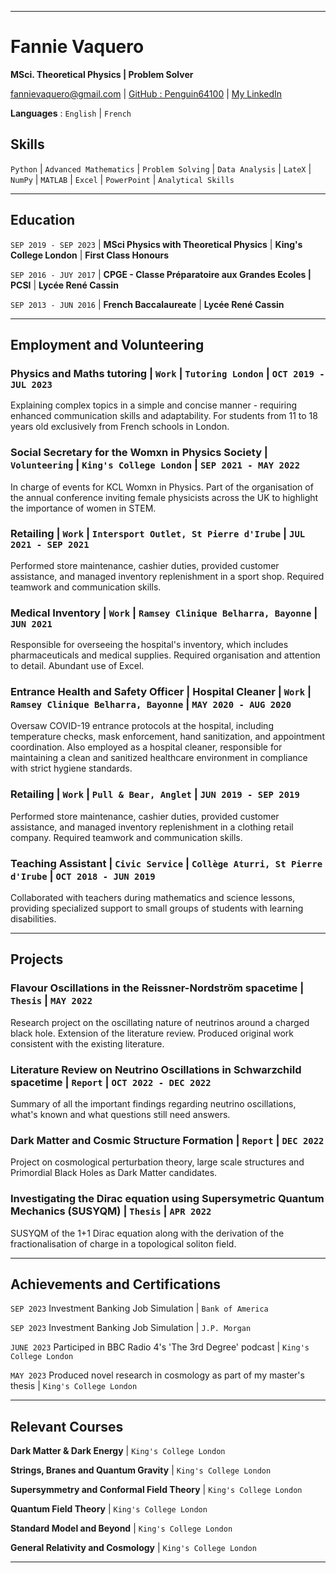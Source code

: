 
-------------------------------

# Fannie Vaquero

**MSci. Theoretical Physics &#124; Problem Solver**

<div id="webaddress">
<a href="fannievaquero@gmail.com">fannievaquero@gmail.com</a>
&#124; <a href="https://github.com/Penguin64100">GitHub : Penguin64100</a>
&#124; <a href="https://www.linkedin.com/in/fannie-vaquero-1a969328b/">My LinkedIn</a>
</div>

**Languages** : `English` &#124; `French`

## Skills

`Python` &#124; `Advanced Mathematics` &#124; `Problem Solving` &#124; `Data Analysis` &#124; `LateX` &#124; `NumPy` &#124; `MATLAB` &#124; `Excel` &#124; `PowerPoint` &#124; `Analytical Skills`


-------------------------------

## Education

`SEP 2019 - SEP 2023` &#124; **MSci Physics with Theoretical Physics** &#124;
**King's College London** &#124;
**First Class Honours**

`SEP 2016 - JUY 2017` &#124; **CPGE - Classe Préparatoire aux Grandes Ecoles &#124; PCSI** &#124;
**Lycée René Cassin**

`SEP 2013 - JUN 2016` &#124; **French Baccalaureate** &#124;
**Lycée René Cassin**

-------------------------------


## Employment and Volunteering

### **Physics and Maths tutoring** &#124; `Work` &#124; `Tutoring London` &#124; `OCT 2019 - JUL 2023`

Explaining complex topics in a simple and concise manner - requiring enhanced communication skills and adaptability. For students from 11 to 18 years old exclusively from French schools in London.


### **Social Secretary for the Womxn in Physics Society** &#124; `Volunteering` &#124; `King's College London` &#124; `SEP 2021 - MAY 2022`
In charge of events for KCL Womxn in Physics. Part of the organisation of the annual conference inviting female physicists across the UK to highlight the importance of women in STEM.

### **Retailing** &#124; `Work` &#124; `Intersport Outlet, St Pierre d'Irube` &#124; `JUL 2021 - SEP 2021`
Performed store maintenance, cashier duties, provided customer assistance, and managed inventory replenishment in a sport shop. Required teamwork and communication skills.

### **Medical Inventory** &#124; `Work` &#124; `Ramsey Clinique Belharra, Bayonne` &#124; `JUN 2021`
Responsible for overseeing the hospital's inventory, which includes pharmaceuticals and medical supplies. Required organisation and attention to detail. Abundant use of Excel.

### **Entrance Health and Safety Officer &#124; Hospital Cleaner** &#124; `Work` &#124; `Ramsey Clinique Belharra, Bayonne` &#124; `MAY 2020 - AUG 2020`
Oversaw COVID-19 entrance protocols at the hospital, including temperature checks, mask enforcement, hand sanitization, and appointment coordination. Also employed as a hospital cleaner, responsible for maintaining a clean and sanitized healthcare environment in compliance with strict hygiene standards.

### **Retailing** &#124; `Work` &#124; `Pull & Bear, Anglet` &#124; `JUN 2019 - SEP 2019`
Performed store maintenance, cashier duties, provided customer assistance, and managed inventory replenishment in a clothing retail company. Required teamwork and communication skills. 

### **Teaching Assistant** &#124; `Civic Service` &#124; `Collège Aturri, St Pierre d'Irube` &#124; `OCT 2018 - JUN 2019`
Collaborated with teachers during mathematics and science lessons, providing specialized support to small groups of students with learning disabilities.

-------------------------------

## Projects
### **Flavour Oscillations in the Reissner-Nordström spacetime** &#124; `Thesis` &#124; `MAY 2022`

Research project on the oscillating nature of neutrinos around a charged black hole. Extension of the literature review. Produced original work consistent with the existing literature.

### **Literature Review on Neutrino Oscillations in Schwarzchild spacetime** &#124; `Report` &#124; `OCT 2022 - DEC 2022`

Summary of all the important findings regarding neutrino oscillations, what's known and what questions still need answers.

### **Dark Matter and Cosmic Structure Formation** &#124; `Report` &#124; `DEC 2022`

Project on cosmological perturbation theory, large scale structures and Primordial Black Holes as Dark Matter candidates.

### **Investigating the Dirac equation using Supersymetric Quantum Mechanics (SUSYQM)** &#124; `Thesis` &#124; `APR 2022`

SUSYQM of the 1+1 Dirac equation along with the derivation of the fractionalisation of charge in a topological soliton field.

-------------------------------
## Achievements and Certifications
`SEP 2023` Investment Banking Job Simulation &#124; `Bank of America` 

`SEP 2023` Investment Banking Job Simulation &#124; `J.P. Morgan`

`JUNE 2023` Participed in BBC Radio 4's 'The 3rd Degree' podcast &#124; `King's College London` 

`MAY 2023` Produced novel research in cosmology as part of my master's thesis &#124; `King's College London` 

-------------------------------
## Relevant Courses
**Dark Matter & Dark Energy** &#124; `King's College London`

**Strings, Branes and Quantum Gravity** &#124; `King's College London`

**Supersymmetry and Conformal Field Theory** &#124; `King's College London`

**Quantum Field Theory** &#124; `King's College London`

**Standard Model and Beyond** &#124; `King's College London`

**General Relativity and Cosmology** &#124; `King's College London`

-------------------------------

